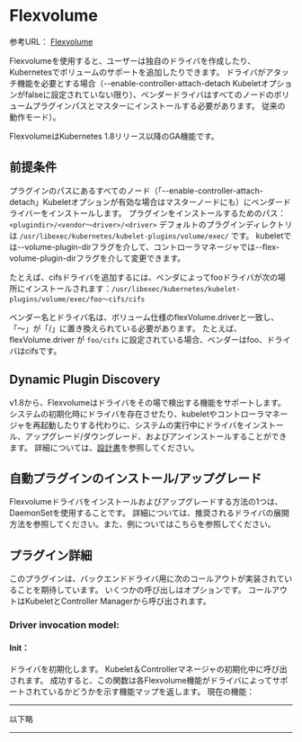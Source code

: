 # Flexvolume

参考URL： [Flexvolume](https://github.com/kubernetes/community/blob/master/contributors/devel/sig-storage/flexvolume.md)

Flexvolumeを使用すると、ユーザーは独自のドライバを作成したり、Kubernetesでボリュームのサポートを追加したりできます。 ドライバがアタッチ機能を必要とする場合（--enable-controller-attach-detach Kubeletオプションがfalseに設定されていない限り）、ベンダードライバはすべてのノードのボリュームプラグインパスとマスターにインストールする必要があります。 従来の動作モード）。

FlexvolumeはKubernetes 1.8リリース以降のGA機能です。

## 前提条件

プラグインのパスにあるすべてのノード（「--enable-controller-attach-detach」Kubeletオプションが有効な場合はマスターノードにも）にベンダードライバーをインストールします。 プラグインをインストールするためのパス：`<plugindir>/<vendor〜driver>/<driver>` デフォルトのプラグインディレクトリは `/usr/libexec/kubernetes/kubelet-plugins/volume/exec/` です。 kubeletでは--volume-plugin-dirフラグを介して、コントローラマネージャでは--flex-volume-plugin-dirフラグを介して変更できます。

たとえば、cifsドライバを追加するには、ベンダによってfooドライバが次の場所にインストールされます：`/usr/libexec/kubernetes/kubelet-plugins/volume/exec/foo〜cifs/cifs`

ベンダー名とドライバ名は、ボリューム仕様のflexVolume.driverと一致し、「〜」が「/」に置き換えられている必要があります。 たとえば、flexVolume.driver が `foo/cifs` に設定されている場合、ベンダーはfoo、ドライバはcifsです。

## Dynamic Plugin Discovery

v1.8から、Flexvolumeはドライバをその場で検出する機能をサポートします。 システムの初期化時にドライバを存在させたり、kubeletやコントローラマネージャを再起動したりする代わりに、システムの実行中にドライバをインストール、アップグレード/ダウングレード、およびアンインストールすることができます。 詳細については、[設計書](Flexvolume01.md)を参照してください。

## 自動プラグインのインストール/アップグレード

Flexvolumeドライバをインストールおよびアップグレードする方法の1つは、DaemonSetを使用することです。 詳細については、推奨されるドライバの展開方法を参照してください。また、例についてはこちらを参照してください。

## プラグイン詳細

このプラグインは、バックエンドドライバ用に次のコールアウトが実装されていることを期待しています。 いくつかの呼び出しはオプションです。 コールアウトはKubeletとController Managerから呼び出されます。

### Driver invocation model:

#### Init：
ドライバを初期化します。 Kubelet＆Controllerマネージャの初期化中に呼び出されます。 成功すると、この関数は各Flexvolume機能がドライバによってサポートされているかどうかを示す機能マップを返します。 
現在の機能：

---
以下略

---
